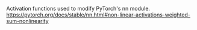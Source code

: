 Activation functions used to modify PyTorch's nn module.
https://pytorch.org/docs/stable/nn.html#non-linear-activations-weighted-sum-nonlinearity
